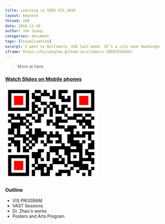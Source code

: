 ```yaml
---
title: Learning in IEEE VIS 2016
layout: keynote
thread: 169
date: 2016-11-10
author: Joe Jiang
categories: document
tags: [Visualization]
excerpt: I went to Baltimore, USA last week. It's a city near Washington D.C, and IEEE VIS 2016 returned to there after ten years, finally. I shared this keynote at intra-group seminar in Nov 10th, 2016.
iframe: https://hijiangtao.github.io/slides/s-IEEEVIS2016/
---
```


> More at here.

### [Watch Slides on Mobile phones](https://hijiangtao.github.io/slides/s-IEEEVIS2016/)

![](/assets/in-post/2016-11-10-Learning-in-IEEEVIS-2016.png)

### Outline

- VIS PROGRAM
- VAST Sessions
- Dr. Zhao's works
- Posters and Arts Program
